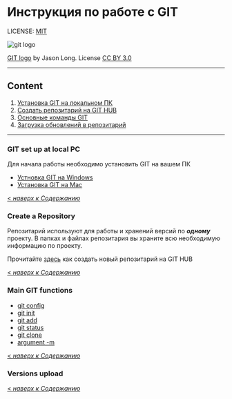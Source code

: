 # Инструкция по работе с GIT

LICENSE: [MIT](/license.md)

![git logo](./assets/git-logo.png)

[GIT logo](http://git-scm.com/downloads/logos) by Jason Long. License [CC BY 3.0](https://creativecommons.org/licenses/by/3.0/)

---

## Content

1. [Установка GIT на локальном ПК](#git-set-up-at-local-PC)
2. [Создать репозитарий на GIT HUB](#Create-a-Repository)
3. [Основные команды GIT](#Main-GIT-functions)
4. [Загрузка обновлений в репозитарий](#versions-upload)

---

### **GIT set up at local PC**

Для начала работы необходимо установить GIT на вашем ПК

* [Устновка GIT на Windows](./git-setup-windows.md)
* [Установка GIT на Mac](./git-setup-mac.md)

[< *наверх к Содержанию*](#content)

### **Create a Repository**

Репозитарий используют для работы и хранений версий по ***одному*** проекту. В папках и файлах репозитария вы храните всю необходимую информацию по проекту.

Прочитайте [здесь](./create-reposit.md) как создать новый репозитарий на GIT HUB

[< *наверх к Содержанию*](#content)

### **Main GIT functions**

* [git config](./config.md)
* [git init](./init.md)
* [git add](./add.md)
* [git status](./status.md)
* [git clone](./clone.md)
* [argument -m](./argument-m.md)

[< *наверх к Содержанию*](#content)

### **Versions upload**

[< *наверх к Содержанию*](#content)

